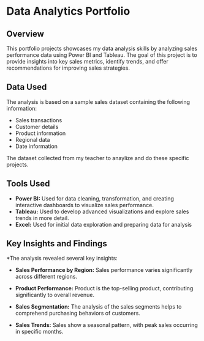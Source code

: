 # Data Analytics Portfolio

## Overview

This portfolio projects showcases my data analysis skills by analyzing sales performance data using Power BI and Tableau. The goal of this project is to provide insights into key sales metrics, identify trends, and offer recommendations for improving sales strategies.

## Data Used

The analysis is based on a sample sales dataset containing the following information:

* Sales transactions
* Customer details
* Product information
* Regional data
* Date information

The dataset collected from my teacher to anaylize and do these specific projects.

## Tools Used

* **Power BI:** Used for data cleaning, transformation, and creating interactive dashboards to visualize sales performance.
* **Tableau:** Used to develop advanced visualizations and explore sales trends in more detail.
* **Excel:** Used for initial data exploration and preparing data for analysis


## Key Insights and Findings
  *The analysis revealed several key insights:

* **Sales Performance by Region:** Sales performance varies significantly across different regions. 

* **Product Performance:** Product is the top-selling product, contributing significantly to overall revenue.

* **Sales Segmentation:** The analysis of the sales segments helps to comprehend purchasing behaviors of customers.

* **Sales Trends:** Sales show a seasonal pattern, with peak sales occurring in specific months.
